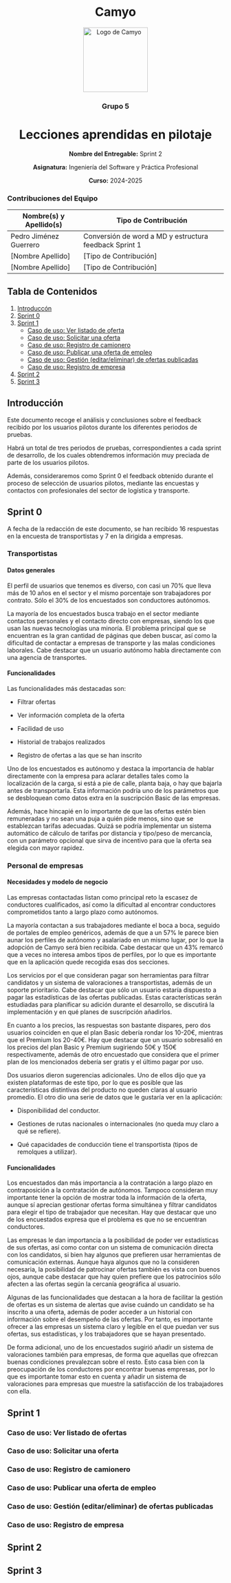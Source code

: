 <h1 align="center">
  Camyo
</h1>

<p align="center">
  <img src="https://i.imgur.com/C72nY4p.png" alt="Logo de Camyo" width="150">
</p>

<h3 align="center">
  <strong>Grupo 5</strong>
</h3>

<h1 align="center">
  <strong>Lecciones aprendidas en pilotaje</strong>
</h1>

<p align="center">
  <strong>Nombre del Entregable:</strong> Sprint 2  
</p>
<p align="center">
  <strong>Asignatura:</strong> Ingeniería del Software y Práctica Profesional  
</p>
<p align="center">
  <strong>Curso:</strong> 2024-2025  
</p>

### Contribuciones del Equipo

| Nombre(s) y Apellido(s)       | Tipo de Contribución          |
|-------------------------------|-------------------------------|
| Pedro Jiménez Guerrero            | Conversión de word a MD y estructura feedback Sprint 1        |
| [Nombre Apellido]             | [Tipo de Contribución]        |
| [Nombre Apellido]             | [Tipo de Contribución]        |

## Tabla de Contenidos

1. [Introduccón](#introducción)
2. [Sprint 0](#sprint-0)
2. [Sprint 1](#sprint-1)
    - [Caso de uso: Ver listado de oferta](#caso-de-uso-ver-listado-de-ofertas)
    - [Caso de uso: Solicitar una oferta](#caso-de-uso-solicitar-una-oferta)
    - [Caso de uso: Registro de camionero](#caso-de-uso-registro-de-camionero)
    - [Caso de uso: Publicar una oferta de empleo](#caso-de-uso-publicar-una-oferta-de-empleo)
    - [Caso de uso: Gestión (editar/eliminar) de ofertas publicadas ](#caso-de-uso-gestión-editareliminar-de-ofertas-publicadas)
    - [Caso de uso: Registro de empresa](#caso-de-uso-registro-de-empresa)
1. [Sprint 2](#sprint-2)
1. [Sprint 3](#sprint-3)

## Introducción 

Este documento recoge el análisis y conclusiones sobre el feedback recibido por los usuarios pilotos durante los diferentes periodos de pruebas. 

Habrá un total de tres periodos de pruebas, correspondientes a cada sprint de desarrollo, de los cuales obtendremos información muy preciada de parte de los usuarios pilotos. 

Además, consideraremos como Sprint 0 el feedback obtenido durante el proceso de selección de usuarios pilotos, mediante las encuestas y contactos con profesionales del sector de logística y transporte. 

 

## Sprint 0 

A fecha de la redacción de este documento, se han recibido 16 respuestas en la encuesta de transportistas y 7 en la dirigida a empresas.  

### Transportistas 

#### Datos generales 

El perfil de usuarios que tenemos es diverso, con casi un 70% que lleva más de 10 años en el sector y el mismo porcentaje son trabajadores por contrato. Sólo el 30% de los encuestados son conductores autónomos. 

La mayoría de los encuestados busca trabajo en el sector mediante contactos personales y el contacto directo con empresas, siendo los que usan las nuevas tecnologías una minoría. El problema principal que se encuentran es la gran cantidad de páginas que deben buscar, así como la dificultad de contactar a empresas de transporte y las malas condiciones laborales. Cabe destacar que un usuario autónomo habla directamente con una agencia de transportes. 

#### Funcionalidades 

Las funcionalidades más destacadas son: 

- Filtrar ofertas 

- Ver información completa de la oferta 

- Facilidad de uso 

- Historial de trabajos realizados 

- Registro de ofertas a las que se han inscrito 

Uno de los encuestados es autónomo y destaca la importancia de hablar directamente con la empresa para aclarar detalles tales como la localización de la carga, si está a pie de calle, planta baja, o hay que bajarla antes de transportarla. Esta información podría uno de los parámetros que se desbloquean como datos extra en la suscripción Basic de las empresas. 

Además, hace hincapié en lo importante de que las ofertas estén bien remuneradas y no sean una puja a quién pide menos, sino que se establezcan tarifas adecuadas. Quizá se podría implementar un sistema automático de cálculo de tarifas por distancia y tipo/peso de mercancía, con un parámetro opcional que sirva de incentivo para que la oferta sea elegida con mayor rapidez. 

 

### Personal de empresas 

#### Necesidades y modelo de negocio 

Las empresas contactadas listan como principal reto la escasez de conductores cualificados, así como la dificultad al encontrar conductores comprometidos tanto a largo plazo como autónomos. 

La mayoría contactan a sus trabajadores mediante el boca a boca, seguido de portales de empleo genéricos, además de que a un 57% le parece bien aunar los perfiles de autónomo y asalariado en un mismo lugar, por lo que la adopción de Camyo será bien recibida. Cabe destacar que un 43% remarcó que a veces no interesa ambos tipos de perfiles, por lo que es importante que en la aplicación quede recogida esas dos secciones. 

Los servicios por el que consideran pagar son herramientas para filtrar candidatos y un sistema de valoraciones a transportistas, además de un soporte prioritario. Cabe destacar que sólo un usuario estaría dispuesto a pagar las estadísticas de las ofertas publicadas. Estas características serán estudiadas para planificar su adición durante el desarrollo, se discutirá la implementación y en qué planes de suscripción añadirlos. 

En cuanto a los precios, las respuestas son bastante dispares, pero dos usuarios coinciden en que el plan Basic debería rondar los 10-20€, mientras que el Premium los 20-40€. Hay que destacar que un usuario sobresalió en los precios del plan Basic y Premium sugiriendo 50€ y 150€ respectivamente, además de otro encuestado que considera que el primer plan de los mencionados debería ser gratis y el último pagar por uso. 

Dos usuarios dieron sugerencias adicionales. Uno de ellos dijo que ya existen plataformas de este tipo, por lo que es posible que las características distintivas del producto no queden claras al usuario promedio. El otro dio una serie de datos que le gustaría ver en la aplicación: 

- Disponibilidad del conductor. 

- Gestiones de rutas nacionales o internacionales (no queda muy claro a qué se refiere). 

- Qué capacidades de conducción tiene el transportista (tipos de remolques a utilizar). 

 

#### Funcionalidades 

Los encuestados dan más importancia a la contratación a largo plazo en contraposición a la contratación de autónomos. Tampoco consideran muy importante tener la opción de mostrar toda la información de la oferta, aunque sí aprecian gestionar ofertas forma simultánea y filtrar candidatos para elegir el tipo de trabajador que necesitan. Hay que destacar que uno de los encuestados expresa que el problema es que no se encuentran conductores. 

Las empresas le dan importancia a la posibilidad de poder ver estadísticas de sus ofertas, así como contar con un sistema de comunicación directa con los candidatos, si bien hay algunos que prefieren usar herramientas de comunicación externas. Aunque haya algunos que no la consideren necesaria, la posibilidad de patrocinar ofertas también es vista con buenos ojos, aunque cabe destacar que hay quien prefiere que los patrocinios sólo afecten a las ofertas según la cercanía geográfica al usuario. 

Algunas de las funcionalidades que destacan a la hora de facilitar la gestión de ofertas es un sistema de alertas que avise cuándo un candidato se ha inscrito a una oferta, además de poder acceder a un historial con información sobre el desempeño de las ofertas. Por tanto, es importante ofrecer a las empresas un sistema claro y legible en el que puedan ver sus ofertas, sus estadísticas, y los trabajadores que se hayan presentado. 

De forma adicional, uno de los encuestados sugirió añadir un sistema de valoraciones también para empresas, de forma que aquellas que ofrezcan buenas condiciones prevalezcan sobre el resto. Esto casa bien con la preocupación de los conductores por encontrar buenas empresas, por lo que es importante tomar esto en cuenta y añadir un sistema de valoraciones para empresas que muestre la satisfacción de los trabajadores con ella. 

 

 
 

 
 

 

## Sprint 1 



### Caso de uso: Ver listado de ofertas



### Caso de uso: Solicitar una oferta



### Caso de uso: Registro de camionero



### Caso de uso: Publicar una oferta de empleo

 

### Caso de uso: Gestión (editar/eliminar) de ofertas publicadas



### Caso de uso: Registro de empresa 

 

 

## Sprint 2 

 

 

 

 

 

## Sprint 3 

 

 